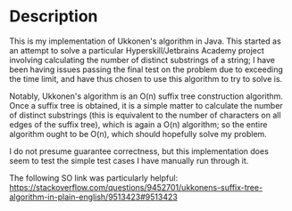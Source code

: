 # Description

This is my implementation of Ukkonen's algorithm in Java. This started as an attempt to solve a particular Hyperskill/Jetbrains Academy project involving calculating the number of distinct substrings of a string; I have been having issues passing the final test on the problem due to exceeding the time limit, and have thus chosen to use this algorithm to try to solve is. 

Notably, Ukkonen's algorithm is an O(n) suffix tree construction algorithm. Once a suffix tree is obtained, it is a simple matter to calculate the number of distinct substrings (this is equivalent to the number of characters on all edges of the suffix tree), which is again a O(n) algorithm; so the entire algorithm ought to be O(n), which should hopefully solve my problem. 

I do not presume guarantee correctness, but this implementation does seem to test the simple test cases I have manually run through it. 

The following SO link was particularly helpful: https://stackoverflow.com/questions/9452701/ukkonens-suffix-tree-algorithm-in-plain-english/9513423#9513423 